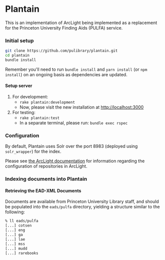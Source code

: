 # Plantain
This is an implementation of ArcLight being implemented as a replacement for the
 Princeton University Finding Aids (PULFA) service.

### Initial setup
```sh
git clone https://github.com/pulibrary/plantain.git
cd plantain
bundle install
```

Remember you'll need to run `bundle install` and `yarn install` (or `npm 
install`) on an ongoing basis as dependencies are updated.

#### Setup server
1. For development:
   - `rake plantain:development`
   - Now, please visit the new installation at
     [http://localhost:3000](http://localhost:3000)
2. For testing:
   - `rake plantain:test`
   - In a separate terminal, please run: `bundle exec rspec`

### Configuration
By default, Plantain uses Solr over the port 8983 (deployed using
`solr_wrapper`) for the index.

Please see [the ArcLight 
documentation](https://github.com/projectblacklight/arclight/wiki/Indexing-EAD-in-ArcLight#repository-configuration)
for information regarding the configuration of repositories in ArcLight.

### Indexing documents into Plantain

#### Retrieving the EAD-XML Documents
Documents are available from Princeton University Library staff, and should be
populated into the `eads/pulfa` directory, yielding a structure similar to the
following:

```bash
% ll eads/pulfa
[...] cotsen
[...] eng
[...] ga
[...] lae
[...] mss
[...] mudd
[...] rarebooks
```

